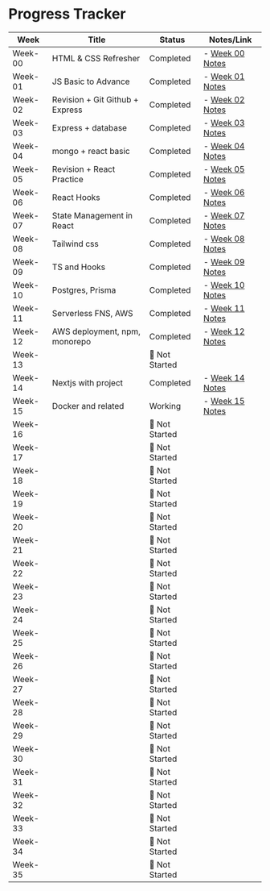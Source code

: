 # Progress Tracker

| Week | Title                  | Status       | Notes/Link |
|------|------------------------|--------------|------------|
| Week-00 | HTML & CSS Refresher |  Completed | - [Week 00 Notes](./Week-00/README.md) |
| Week-01 | JS Basic to Advance  |  Completed |- [Week 01 Notes](./Week-01/) |
| Week-02 | Revision + Git Github + Express  |  Completed |- [Week 02 Notes](./Week-02/) |
| Week-03 |  Express + database  |  Completed |- [Week 03 Notes](./Week-03/) |
| Week-04 |  mongo + react basic  |  Completed|- [Week 04 Notes](./Week-04/) |
| Week-05 |Revision + React Practice|  Completed |- [Week 05 Notes](./Week-05/) |
| Week-06 |  React Hooks          | Completed |- [Week 06 Notes](./Week-06/) |
| Week-07 |  State Management in React|   Completed |  - [Week 07 Notes](./Week-07/) |
| Week-08 |    Tailwind css    |  Completed | - [Week 08 Notes](./Week-08/) |
| Week-09 |  TS and Hooks      |   Completed | - [Week 09 Notes](./Week-09/) |
| Week-10 |   Postgres, Prisma    |    Completed  |  - [Week 10 Notes](./Week-10/) |
| Week-11 |  Serverless FNS, AWS  |   Completed     |- [Week 11 Notes](./Week-11/) |
| Week-12 |  AWS deployment, npm, monorepo  |  Completed     |- [Week 12 Notes](./Week-12/) |
| Week-13 |  | 🔲 Not Started |  |
| Week-14 |  Nextjs with project    |   Completed |  - [Week 14 Notes](./Week-14/) |
| Week-15 |    Docker and related   |   Working   | - [Week 15 Notes](./Week-15/) |
| Week-16 |  | 🔲 Not Started |  |
| Week-17 |  | 🔲 Not Started |  |
| Week-18 |  | 🔲 Not Started |  |
| Week-19 |  | 🔲 Not Started |  |
| Week-20 |  | 🔲 Not Started |  |
| Week-21 |  | 🔲 Not Started |  |
| Week-22 |  | 🔲 Not Started |  |
| Week-23 |  | 🔲 Not Started |  |
| Week-24 |  | 🔲 Not Started |  |
| Week-25 |  | 🔲 Not Started |  |
| Week-26 |  | 🔲 Not Started |  |
| Week-27 |  | 🔲 Not Started |  |
| Week-28 |  | 🔲 Not Started |  |
| Week-29 |  | 🔲 Not Started |  |
| Week-30 |  | 🔲 Not Started |  |
| Week-31 |  | 🔲 Not Started |  |
| Week-32 |  | 🔲 Not Started |  |
| Week-33 |  | 🔲 Not Started |  |
| Week-34 |  | 🔲 Not Started |  |
| Week-35 |  | 🔲 Not Started |  |
